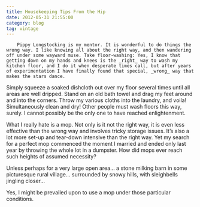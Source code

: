 ```yaml
---
title: Housekeeping Tips From the Hip
date: 2012-05-31 21:55:00
category: blog
tag: vintage
---
```

        Pippy Longstocking is my mentor. It is wonderful to do things the wrong way. I like knowing all about the right way, and then wandering off under some wayward muse. Take floor-washing: Yes, I know that getting down on my hands and knees is the _right_ way to wash my kitchen floor, and I do it when desperate times call, but after years of experimentation I have finally found that special, _wrong_ way that makes the stars dance.

Simply squeeze a soaked dishcloth out over my floor several times until all areas are well dripped. Stand on an old bath towel and drag my feet around and into the corners. Throw my various cloths into the laundry, and voila! Simultaneously clean and dry! Other people must wash floors this way, surely. I cannot possibly be the only one to have reached enlightenment.

What I really hate is a mop. Not only is it not the right way, it is even less effective than the wrong way and involves tricky storage issues. It’s also a lot more set-up and tear-down intensive than the right way. Yet my search for a perfect mop commenced the moment I married and ended only last year by throwing the whole lot in a dumpster. How did mops ever reach such heights of assumed necessity?

Unless perhaps for a very large open area… a stone milking barn in some picturesque rural village… surrounded by snowy hills, with sleighbells jingling closer…

Yes, I might be prevailed upon to use a mop under those particular conditions.